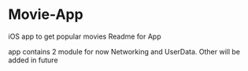 # Movie-App
iOS app to get popular movies 
Readme for App

app contains 2 module for now 
Networking and UserData. Other will be added in future
